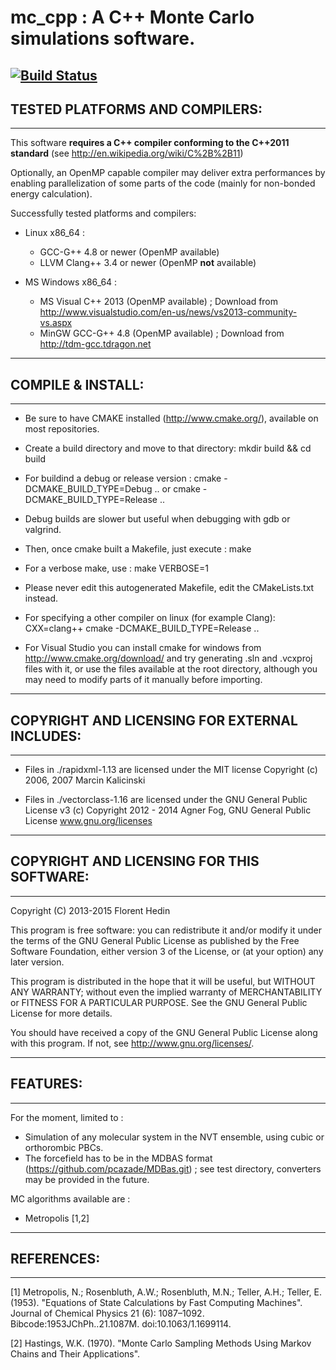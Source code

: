 # mc_cpp : A C++ Monte Carlo simulations software.
[![Build Status](https://travis-ci.org/FHedin/mc_cpp.svg?branch=experimental)](https://travis-ci.org/FHedin/mc_cpp)
----------------------------------------------
## TESTED PLATFORMS AND COMPILERS:
----------------------------------------------
This software **requires a C++ compiler conforming to the C++2011 standard** (see http://en.wikipedia.org/wiki/C%2B%2B11) 

Optionally, an OpenMP capable compiler may deliver extra performances by enabling parallelization of some parts of the code (mainly for non-bonded energy calculation).

Successfully tested platforms and compilers:
* Linux x86_64 :
  * GCC-G++ 4.8 or newer (OpenMP available)
  * LLVM Clang++ 3.4 or newer (OpenMP **not** available)

* MS Windows x86_64 : 
  * MS Visual C++ 2013 (OpenMP available) ; Download from http://www.visualstudio.com/en-us/news/vs2013-community-vs.aspx
  * MinGW GCC-G++ 4.8  (OpenMP available) ; Download from http://tdm-gcc.tdragon.net

----------------------------------------------
## COMPILE & INSTALL:
----------------------------------------------
* Be sure to have CMAKE installed (http://www.cmake.org/), available on most repositories.

* Create a build directory and move to that directory: 
        mkdir build && cd build

* For buildind a debug or release version : 
        cmake -DCMAKE_BUILD_TYPE=Debug ..
or
        cmake -DCMAKE_BUILD_TYPE=Release ..

* Debug builds are slower but useful when debugging with gdb or valgrind.

* Then, once cmake built a Makefile, just execute :
        make

* For a verbose make, use : 
        make VERBOSE=1

* Please never edit this autogenerated Makefile, edit the CMakeLists.txt instead.

* For specifying a other compiler on linux (for example Clang): 
	CXX=clang++ cmake -DCMAKE_BUILD_TYPE=Release ..

* For Visual Studio you can install cmake for windows from http://www.cmake.org/download/ and try generating .sln and .vcxproj files with it, or use the files available at the root directory, although you may need to modify parts of it manually before importing.

----------------------------------------------
## COPYRIGHT AND LICENSING FOR EXTERNAL INCLUDES:
----------------------------------------------

* Files in ./rapidxml-1.13 are licensed under the MIT license
  Copyright (c) 2006, 2007 Marcin Kalicinski

* Files in ./vectorclass-1.16 are licensed under the GNU General Public License v3
  (c) Copyright 2012 - 2014 Agner Fog, GNU General Public License www.gnu.org/licenses

----------------------------------------------
## COPYRIGHT AND LICENSING FOR THIS SOFTWARE:
----------------------------------------------
Copyright (C) 2013-2015  Florent Hedin

This program is free software: you can redistribute it and/or modify
it under the terms of the GNU General Public License as published by
the Free Software Foundation, either version 3 of the License, or
(at your option) any later version.

This program is distributed in the hope that it will be useful,
but WITHOUT ANY WARRANTY; without even the implied warranty of
MERCHANTABILITY or FITNESS FOR A PARTICULAR PURPOSE.  See the
GNU General Public License for more details.

You should have received a copy of the GNU General Public License
along with this program.  If not, see <http://www.gnu.org/licenses/>.

----------------------------------------------
## FEATURES:
----------------------------------------------
For the moment, limited to : 
* Simulation of any molecular system in the NVT ensemble, using cubic or orthorombic PBCs.
* The forcefield has to be in the MDBAS format (https://github.com/pcazade/MDBas.git) ; see test directory, converters may be provided in the future.

MC algorithms available are :
* Metropolis [1,2]

----------------------------------------------
## REFERENCES:
----------------------------------------------
[1] Metropolis, N.; Rosenbluth, A.W.; Rosenbluth, M.N.; Teller, A.H.; Teller, E. (1953). "Equations of State Calculations by Fast Computing Machines". Journal of Chemical Physics 21 (6): 1087–1092. Bibcode:1953JChPh..21.1087M. doi:10.1063/1.1699114.

[2] Hastings, W.K. (1970). "Monte Carlo Sampling Methods Using Markov Chains and Their Applications".



